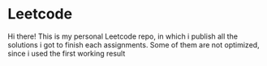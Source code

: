 # Leetcode
Hi there!
This is my personal Leetcode repo, in which i publish all the solutions i got to finish each assignments. Some of them are not optimized, since i used the first working result

